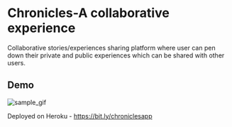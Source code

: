 # Chronicles-A collaborative experience
Collaborative stories/experiences sharing platform where user can pen down their private and public experiences which can be shared with other users.

## Demo
![sample_gif](https://raw.githubusercontent.com/yashraj2312/chronicles/master/chronicles.gif)


Deployed on Heroku - https://bit.ly/chroniclesapp

